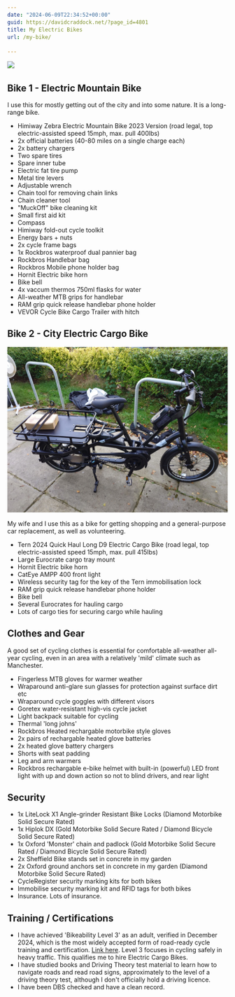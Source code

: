 ```yaml
---
date: "2024-06-09T22:34:52+00:00"
guid: https://davidcraddock.net/?page_id=4801
title: My Electric Bikes
url: /my-bike/

---
```

[![](/wp-content/uploads/2024/06/himiway.jpg)](/wp-content/uploads/2024/06/himiway.jpg)

## Bike 1 - Electric Mountain Bike

I use this for mostly getting out of the city and into some nature. It is a long-range bike.

* Himiway Zebra Electric Mountain Bike 2023 Version (road legal, top electric-assisted speed 15mph, max. pull 400lbs)
* 2x official batteries (40-80 miles on a single charge each)
* 2x battery chargers
* Two spare tires
* Spare inner tube
* Electric fat tire pump
* Metal tire levers
* Adjustable wrench
* Chain tool for removing chain links
* Chain cleaner tool
* "MuckOff" bike cleaning kit
* Small first aid kit
* Compass
* Himiway fold-out cycle toolkit
* Energy bars + nuts
* 2x cycle frame bags
* 1x Rockbros waterproof dual pannier bag
* Rockbros Handlebar bag
* Rockbros Mobile phone holder bag
* Hornit Electric bike horn
* Bike bell
* 4x vaccum thermos 750ml flasks for water
* All-weather MTB grips for handlebar
* RAM grip quick release handlebar phone holder
* VEVOR Cycle Bike Cargo Trailer with hitch

## Bike 2 - City Electric Cargo Bike

![image](bike.jpg)

My wife and I use this as a bike for getting shopping and a general-purpose car replacement, as well as volunteering.

* Tern 2024 Quick Haul Long D9 Electric Cargo Bike (road legal, top electric-assisted speed 15mph, max. pull 415lbs)
* Large Eurocrate cargo tray mount
* Hornit Electric bike horn
* CatEye AMPP 400 front light
* Wireless security tag for the key of the Tern immobilisation lock
* RAM grip quick release handlebar phone holder
* Bike bell
* Several Eurocrates for hauling cargo
* Lots of cargo ties for securing cargo while hauling

## Clothes and Gear

A good set of cycling clothes is essential for comfortable all-weather all-year cycling, even in an area with a relatively 'mild' climate such as Manchester.

* Fingerless MTB gloves for warmer weather
* Wraparound anti-glare sun glasses for protection against surface dirt etc
* Wraparound cycle goggles with different visors
* Goretex water-resistant high-vis cycle jacket
* Light backpack suitable for cycling
* Thermal 'long johns'
* Rockbros Heated rechargable motorbike style gloves
* 2x pairs of rechargable heated glove batteries
* 2x heated glove battery chargers
* Shorts with seat padding
* Leg and arm warmers
* Rockbros rechargable e-bike helmet with built-in (powerful) LED front light with up and down action so not to blind drivers, and rear light

## Security

* 1x LiteLock X1 Angle-grinder Resistant Bike Locks (Diamond Motorbike Solid Secure Rated)
* 1x Hiplok DX (Gold Motorbike Solid Secure Rated / Diamond Bicycle Solid Secure Rated)
* 1x Oxford 'Monster' chain and padlock (Gold Motorbike Solid Secure Rated / Diamond Bicycle Solid Secure Rated)
* 2x Sheffield Bike stands set in concrete in my garden
* 2x Oxford ground anchors set in concrete in my garden (Diamond Motorbike Solid Secure Rated)
* CycleRegister security marking kits for both bikes
* Immobilise security marking kit and RFID tags for both bikes
* Insurance. Lots of insurance.

## Training / Certifications

* I have achieved 'Bikeability Level 3' as an adult, verified in December 2024, which is the most widely accepted form of road-ready cycle training and certification. [Link here](https://www.bikeability.org.uk/). Level 3 focuses in cycling safely in heavy traffic. This qualifies me to hire Electric Cargo Bikes.
* I have studied books and Driving Theory test material to learn how to navigate roads and read road signs, approximately to the level of a driving theory test, although I don't officially hold a driving licence.
* I have been DBS checked and have a clean record.

